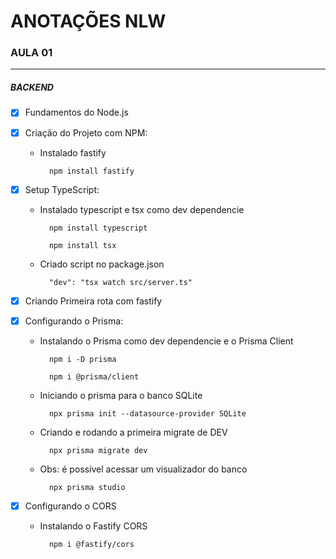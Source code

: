 # ANOTAÇÕES NLW

### AULA 01
---
##### BACKEND

- [X] Fundamentos do Node.js
- [X] Criação do Projeto com NPM: 

    - Instalado fastify

            npm install fastify
- [X] Setup TypeScript:

    - Instalado typescript e tsx como dev dependencie
        
            npm install typescript

            npm install tsx

    - Criado script no package.json

            "dev": "tsx watch src/server.ts"

- [X] Criando Primeira rota com fastify
- [X] Configurando o Prisma:

    - Instalando o Prisma como dev dependencie e o Prisma Client

            npm i -D prisma

            npm i @prisma/client
    
    - Iniciando o prisma para o banco SQLite

            npx prisma init --datasource-provider SQLite

    - Criando e rodando a primeira migrate de DEV

            npx prisma migrate dev

    - Obs: é possível acessar um visualizador do banco

            npx prisma studio

- [X] Configurando o CORS

    - Instalando o Fastify CORS

            npm i @fastify/cors